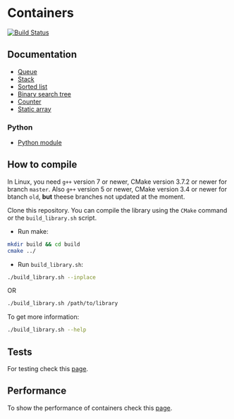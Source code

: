# Containers
[![Build Status](https://travis-ci.com/Chukak/containers.png)](https://travis-ci.com/Chukak/containers)

## Documentation 
* [Queue](https://github.com/Chukak/containers/blob/master/docs/queue.md)
* [Stack](https://github.com/Chukak/containers/blob/master/docs/stack.md)
* [Sorted list](https://github.com/Chukak/containers/blob/master/docs/sorted_list.md)
* [Binary search tree](https://github.com/Chukak/containers/blob/master/docs/bst.md)
* [Counter](https://github.com/Chukak/containers/blob/master/docs/counter.md)
* [Static array](https://github.com/Chukak/containers/blob/master/docs/staticarray.md)

### Python
* [Python module](https://github.com/Chukak/containers/blob/master/python/README.md)

## How to compile
In Linux, you need `g++` version 7 or newer, CMake version 3.7.2 or newer for branch `master`. Also `g++` version 5 or newer, CMake version 3.4 or newer for btanch `old`, **but** theese branches not updated at the moment.

Clone this repository. You can compile the library using the `CMake` command or the `build_library.sh` script.
* Run make:
```bash
mkdir build && cd build
cmake ../
```

* Run `build_library.sh`:

```bash
./build_library.sh --inplace
```

OR

```bash
./build_library.sh /path/to/library
```

To get more information:

```bash
./build_library.sh --help
```

## Tests
For testing check this [page](https://github.com/Chukak/containers/blob/master/tests/README.md).

## Performance 
To show the performance of containers check this [page](https://github.com/Chukak/containers/tree/master/tests/performance).

